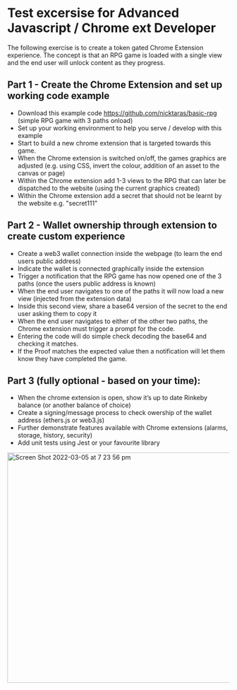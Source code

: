 # Test excersise for Advanced Javascript / Chrome ext Developer

The following exercise is to create a token gated Chrome Extension experience. The concept is that an RPG game is loaded with a single view and the end user will unlock content as they progress.

## Part 1 - Create the Chrome Extension and set up working code example

- Download this example code https://github.com/nicktaras/basic-rpg (simple RPG game with 3 paths onload)
- Set up your working environment to help you serve / develop with this example
- Start to build a new chrome extension that is targeted towards this game.
- When the Chrome extension is switched on/off, the games graphics are adjusted (e.g. using CSS, invert the colour, addition of an asset to the canvas or page)
- Within the Chrome extension add 1-3 views to the RPG that can later be dispatched to the website (using the current graphics created)
- Within the Chrome extension add a secret that should not be learnt by the website e.g. "secret111"

## Part 2 - Wallet ownership through extension to create custom experience

- Create a web3 wallet connection inside the webpage (to learn the end users public address)
- Indicate the wallet is connected graphically inside the extension 
- Trigger a notification that the RPG game has now opened one of the 3 paths (once the users public address is known)
- When the end user navigates to one of the paths it will now load a new view (injected from the extension data)
- Inside this second view, share a base64 version of the secret to the end user asking them to copy it
- When the end user navigates to either of the other two paths, the Chrome extension must trigger a prompt for the code.
- Entering the code will do simple check decoding the base64 and checking it matches.
- If the Proof matches the expected value then a notification will let them know they have completed the game. 

## Part 3 (fully optional - based on your time):

- When the chrome extension is open, show it’s up to date Rinkeby balance (or another balance of choice)
- Create a signing/message process to check owership of the wallet address (ethers.js or web3.js)
- Further demonstrate features available with Chrome extensions (alarms, storage, history, security)
- Add unit tests using Jest or your favourite library

<img width="521" alt="Screen Shot 2022-03-05 at 7 23 56 pm" src="https://user-images.githubusercontent.com/6808817/156907891-aef5a2cd-e298-46d5-b134-14618cc0ce6b.png">
